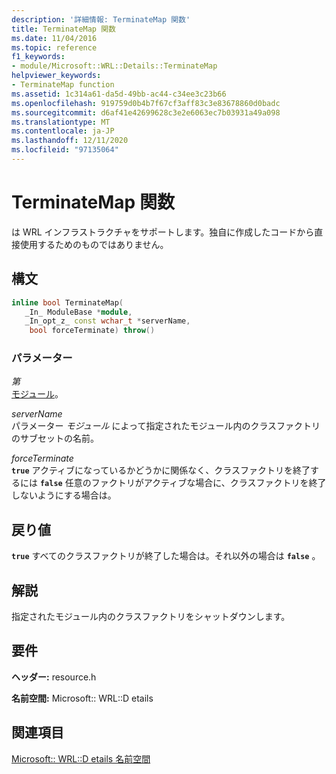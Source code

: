 ```yaml
---
description: '詳細情報: TerminateMap 関数'
title: TerminateMap 関数
ms.date: 11/04/2016
ms.topic: reference
f1_keywords:
- module/Microsoft::WRL::Details::TerminateMap
helpviewer_keywords:
- TerminateMap function
ms.assetid: 1c314a61-da5d-49bb-ac44-c34ee3c23b66
ms.openlocfilehash: 919759d0b4b7f67cf3aff83c3e83678860d0badc
ms.sourcegitcommit: d6af41e42699628c3e2e6063ec7b03931a49a098
ms.translationtype: MT
ms.contentlocale: ja-JP
ms.lasthandoff: 12/11/2020
ms.locfileid: "97135064"
---
```

# <a name="terminatemap-function"></a>TerminateMap 関数

は WRL インフラストラクチャをサポートします。独自に作成したコードから直接使用するためのものではありません。

## <a name="syntax"></a>構文

```cpp
inline bool TerminateMap(
   _In_ ModuleBase *module,
   _In_opt_z_ const wchar_t *serverName,
    bool forceTerminate) throw()
```

### <a name="parameters"></a>パラメーター

*第*<br/>
[モジュール](module-class.md)。

*serverName*<br/>
パラメーター *モジュール* によって指定されたモジュール内のクラスファクトリのサブセットの名前。

*forceTerminate*<br/>
**`true`** アクティブになっているかどうかに関係なく、クラスファクトリを終了するには **`false`** 任意のファクトリがアクティブな場合に、クラスファクトリを終了しないようにする場合は。

## <a name="return-value"></a>戻り値

**`true`** すべてのクラスファクトリが終了した場合は。それ以外の場合は **`false`** 。

## <a name="remarks"></a>解説

指定されたモジュール内のクラスファクトリをシャットダウンします。

## <a name="requirements"></a>要件

**ヘッダー:** resource.h

**名前空間:** Microsoft:: WRL::D etails

## <a name="see-also"></a>関連項目

[Microsoft:: WRL::D etails 名前空間](microsoft-wrl-details-namespace.md)
